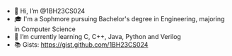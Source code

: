 - 👋 Hi, I’m @1BH23CS024
- 🎓 I'm a Sophmore pursuing Bachelor's degree in Engineering, majoring in Computer Science
- 🌱 I’m currently learning C, C++, Java, Python and Verilog
- 📚 Gists: https://gist.github.com/1BH23CS024
